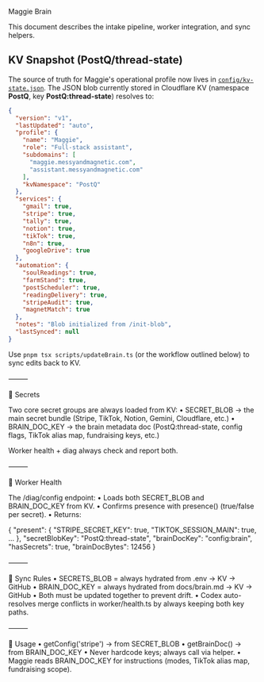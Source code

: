 Maggie Brain

This document describes the intake pipeline, worker integration, and sync helpers.

## KV Snapshot (PostQ/thread-state)

The source of truth for Maggie's operational profile now lives in [`config/kv-state.json`](../config/kv-state.json). The JSON blob currently stored in Cloudflare KV (namespace **PostQ**, key **PostQ:thread-state**) resolves to:

```json
{
  "version": "v1",
  "lastUpdated": "auto",
  "profile": {
    "name": "Maggie",
    "role": "Full-stack assistant",
    "subdomains": [
      "maggie.messyandmagnetic.com",
      "assistant.messyandmagnetic.com"
    ],
    "kvNamespace": "PostQ"
  },
  "services": {
    "gmail": true,
    "stripe": true,
    "tally": true,
    "notion": true,
    "tikTok": true,
    "n8n": true,
    "googleDrive": true
  },
  "automation": {
    "soulReadings": true,
    "farmStand": true,
    "postScheduler": true,
    "readingDelivery": true,
    "stripeAudit": true,
    "magnetMatch": true
  },
  "notes": "Blob initialized from /init-blob",
  "lastSynced": null
}
```

Use `pnpm tsx scripts/updateBrain.ts` (or the workflow outlined below) to sync edits back to KV.

⸻

🔐 Secrets

Two core secret groups are always loaded from KV:
	•	SECRET_BLOB → the main secret bundle (Stripe, TikTok, Notion, Gemini, Cloudflare, etc.)
	•	BRAIN_DOC_KEY → the brain metadata doc (PostQ:thread-state, config flags, TikTok alias map, fundraising keys, etc.)

Worker health + diag always check and report both.

⸻

🔎 Worker Health

The /diag/config endpoint:
	•	Loads both SECRET_BLOB and BRAIN_DOC_KEY from KV.
	•	Confirms presence with presence() (true/false per secret).
	•	Returns:

{
  "present": { "STRIPE_SECRET_KEY": true, "TIKTOK_SESSION_MAIN": true, ... },
  "secretBlobKey": "PostQ:thread-state",
  "brainDocKey": "config:brain",
  "hasSecrets": true,
  "brainDocBytes": 12456
}


⸻

🔄 Sync Rules
	•	SECRETS_BLOB = always hydrated from .env → KV → GitHub
	•	BRAIN_DOC_KEY = always hydrated from docs/brain.md → KV → GitHub
	•	Both must be updated together to prevent drift.
	•	Codex auto-resolves merge conflicts in worker/health.ts by always keeping both key paths.

⸻

📌 Usage
	•	getConfig('stripe') → from SECRET_BLOB
	•	getBrainDoc() → from BRAIN_DOC_KEY
	•	Never hardcode keys; always call via helper.
	•	Maggie reads BRAIN_DOC_KEY for instructions (modes, TikTok alias map, fundraising scope).

